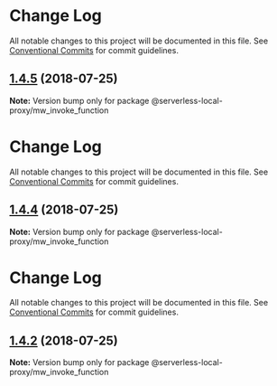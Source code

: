 # Change Log

All notable changes to this project will be documented in this file.
See [Conventional Commits](https://conventionalcommits.org) for commit guidelines.

## [1.4.5](https://github.com/serverless-local-proxy/compare/v1.4.4...v1.4.5) (2018-07-25)




**Note:** Version bump only for package @serverless-local-proxy/mw_invoke_function

# Change Log

All notable changes to this project will be documented in this file.
See [Conventional Commits](https://conventionalcommits.org) for commit guidelines.

## [1.4.4](https://github.com/serverless-local-proxy/compare/v1.4.3...v1.4.4) (2018-07-25)




**Note:** Version bump only for package @serverless-local-proxy/mw_invoke_function

# Change Log

All notable changes to this project will be documented in this file.
See [Conventional Commits](https://conventionalcommits.org) for commit guidelines.

## [1.4.2](https://github.com/serverless-local-proxy/compare/v1.4.1...v1.4.2) (2018-07-25)




**Note:** Version bump only for package @serverless-local-proxy/mw_invoke_function
